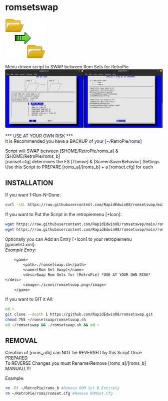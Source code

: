 # romsetswap
![romsetswap.png](https://raw.githubusercontent.com/RapidEdwin08/romsetswap/main/romsetswap.png )

Menu driven script to SWAP between Rom Sets for RetroPie  
![romsetswap.png](https://raw.githubusercontent.com/RapidEdwin08/romsetswap/main/romsetswapmenus.png )

*** USE AT YOUR OWN RISK ***   
It is Recommended you have a BACKUP of your [~/RetroPie/roms]  

Script will SWAP between [$HOME/RetroPie/roms_a] & [$HOME/RetroPie/roms_b]  
[romset.cfg] determines the ES [Theme] & [ScreenSaverBehavior] Settings  
Use this Script to PREPARE [roms_a]/[roms_b] + a [romset.cfg] for each  

## INSTALLATION  

If you want 1-Run-N-Done:
```bash
curl -sSL https://raw.githubusercontent.com/RapidEdwin08/romsetswap/main/romsetswap.sh  | bash  
```

If you want to Put the Script in the retropiemenu [+Icon]:  
```bash
wget https://raw.githubusercontent.com/RapidEdwin08/romsetswap/main/romsetswap.sh -P ~/RetroPie/retropiemenu
wget https://raw.githubusercontent.com/RapidEdwin08/romsetswap/main/romsetswap.png -P ~/RetroPie/retropiemenu/icons

```

0ptionally you can Add an Entry [+Icon] to your retropiemenu [gamelist.xml]:  
*Example Entry:*  
```
	<game>
		<path>./romsetswap.sh</path>
		<name>[Rom Set Swap]</name>
		<desc>Swap Rom Sets for [RetroPie] *USE AT YOUR OWN RISK*</desc>
		<image>./icons/romsetswap.png</image>
	</game>
```

If you want to GIT it All:  
```bash
cd ~
git clone --depth 1 https://github.com/RapidEdwin08/romsetswap.git
chmod 755 ~/romsetswap/romsetswap.sh
cd ~/romsetswap && ./romsetswap.sh && cd ~

```

## REMOVAL   
Creation of [roms_a/b] can NOT be REVERSED by this Script Once PREPARED  
To REVERSE Changes you must Rename/Remove [roms_a]/[roms_b] MANUALLY!  

Example:
```bash
rm -Rf ~/RetroPie/roms_b #Remove ROM Set B Entirely
rm ~/RetroPie/roms/romset.cfg #Remove ROMSet.Cfg

```

